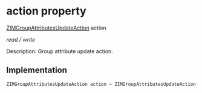 


# action property







[ZIMGroupAttributesUpdateAction](../../zego_uikit_prebuilt_live_audio_room/ZIMGroupAttributesUpdateAction.md) action
  
_<span class="feature">read / write</span>_



<p>Description: Group attribute update action.</p>



## Implementation

```dart
ZIMGroupAttributesUpdateAction action = ZIMGroupAttributesUpdateAction.set;
```







